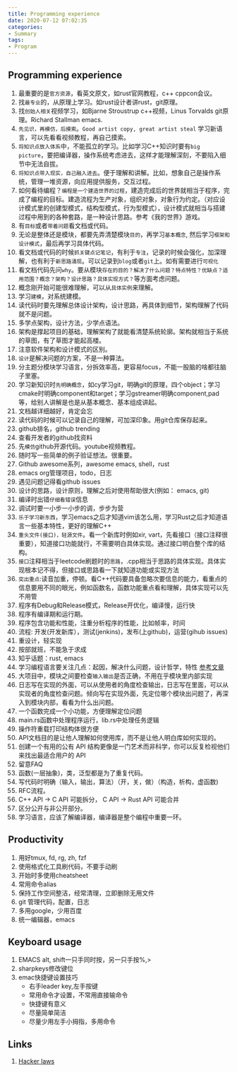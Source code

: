 ```yaml
---
title: Programming experience
date: 2020-07-12 07:02:35
categories:
- Summary
tags:
- Program
---
```


## Programming experience
1. 最重要的是`官方资源`，看英文原文，如rust官网教程，c++ cppcon会议。
1. 找`最专业`的，从原理上学习。如rust设计者讲rust，git原理。
1. 找`创始人相关`视频学习，如Bjarne Stroustrup c++视频，Linus Torvalds git原理。Richard Stallman emacs.
1. `先见识，再模仿，后摸索`。`Good artist copy, great artist steal` 学习新语言，可以先看看视频教程，再自己摸索。
1. `将知识点放入体系`中，不能孤立的学习。比如学习C++知识时要有`big picture`，要把编译器，操作系统考虑进去，这样才能理解深刻，不要陷入细节中无法自拔。
1. `将知识点带入现实，自己融入进去`。便于理解和讲解。比如，想象自己是操作系统，管理一堆资源，向应用提供服务，交互过程。
1. 如何看待编程？`编程是一个建造世界的过程`，建造完成后的世界就相当于程序，完成了编程的目标。建造流程为生产对象，组织对象，对象行为约定。（对应设计模式里的创建型模式，结构型模式，行为型模式），设计模式就相当与搭建过程中用到的各种套路，是一种设计思路。参考《我的世界》游戏。
1. 有`目标`或者`带着问题`看文档或代码。
1. 无论是整体还是模块，都要先弄清楚模块`目的`，再学习`基本概念`, 然后学习`框架和设计模式`，最后再学习具体代码。
1. 看文档或代码的时候`抓关键点记笔记`，有利于`专注`，记录的时候会强化，加深理解，也有利于`新思路涌现`。可以记录到`blog`或者`git`上。如有需要进行`可视化`
1. 看文档代码先问`why`。要从模块`存在的目的？解决了什么问题？特点特性？优缺点？适用范围？概念？架构？设计思路？具体实现方式？`等方面考虑问题。
1. 概念刚开始可能很难理解，可以从`具体实例`来理解。
1. 学习`建模`，对系统建模。
1. 读代码时要先理解总体设计架构，设计思路，再具体到细节，架构理解了代码就不是问题。
1. 多学点架构，设计方法，少学点语法。
1. 架构是撑起项目的基础，理解架构了就能看清楚系统轮廓。架构就相当于系统的草图，有了草图才能起高楼。
1. 注意软件架构和设计模式的区别。
1. `设计`是解决问题的方案，不是一种算法。
1. 分主题分模块学习语言，分拆效率高，更容易focus，不能一股脑的啥都往脑子里塞。
1. 学习新知识时`先明确概念`，如cy学习git，明确git的原理，四个object；学习cmake时明确component和target；学习gstreamer明确component,pad等，给别人讲解是也是从基本概念、基本组成讲起。
1. 文档越详细越好，肯定会忘
1. 读代码的时候可以记录自己的理解，可加深印象。用git仓库保存起来。
1. github排名，github trending
1. 查看开发者的github找资料
1. 先`模仿`github开源代码。youtube视频教程。
1. 随时写一些简单的例子验证想法。很重要。
1. Github awesome系列，awesome emacs, shell，rust
1. emacs org管理项目，todo，日志
1. 遇见问题记得看github issues
1. 设计的思路，设计原则，理解之后对使用帮助很大(例如： emacs, git)
1. 编译时出错`仔细看错误`信息
1. 调试时要一小步一小步的调，步步为营
1. `乐于学习新东西`，学习emacs之后才知道vim该怎么用，学习Rust之后才知道语言一些基本特性，更好的理解C++
1. `重头文件(接口)，轻源文件`。看一个新库时例如xir, vart，先看接口（接口注释很重要），知道接口功能就行，不需要明白具体实现。通过接口明白整个库的结构。
1. `接口`注释相当于leetcode刷题时的`思路`，.cpp相当于思路的具体实现。具体实现根本记不得，但接口或思路看一下就知道功能或实现方法
1. `突出重点`:读音加重，停顿。看C++代码要具备忽略次要信息的能力，看重点的信息要用不同的眼光，例如函数名，函数功能重点看和理解，具体实现可以先不用管
1. 程序有Debug和Release模式，Release开优化，编译慢，运行快
1. 程序有编译期和运行期。
1. 程序包含功能和性能，注重分析程序的性能，比如帧率，时间
1. 流程: 开发(开发新库），测试(jenkins)，发布(上github)，运营(gihub issues)
1. 重设计，轻实现
1. 按部就班，不能急于求成
1. 知乎话题：rust, emacs
1. 学习编程语言要关注几点：起因，解决什么问题，设计哲学，特性 [参考文章](https://www.infoq.cn/article/Uugi_eIJusEka1aSPmQM)
1. 大项目中，模块之间要检查`输入输出`是否正确，不用在乎模块里内部实现
1. 日志写在实现的外面，可以从使用者的角度检查输出，日志写在里面，可以从实现者的角度检查问题。倾向写在实现外面，先定位哪个模块出问题了，再深入到模块内部，看看为什么出问题。
1. 一个函数完成一个小功能，方便理解定位问题
1. main.rs函数中处理程序运行，lib.rs中处理任务逻辑
1. 操作符重载打印结构体很方便
1. API文档目的是让他人理解如何使用库，而不是让他人明白库如何实现的。
1. 创建一个有用的公有 API 结构更像是一门艺术而非科学，你可以反复检视他们来找出最适合用户的 API
1. 留意FAQ
1. 函数(一层抽象)，类，泛型都是为了重复代码。
1. 写代码时明确（输入，输出，算法）（开，关，做）（构造，析构，虚函数)
1. RFC流程。
1. C++ API -> C API 可能拆分， C API -> Rust API 可能合并
1. 区分公开与非公开部分。
1. 学习语言，应该了解编译器，编译器是整个编程中重要一环。

## Productivity
1. 用好tmux, fd, rg, zh, fzf
1. 使用格式化工具刷代码，不要手动刷
1. 开始时多使用cheatsheet
1. 常用命令alias
1. 保持工作空间整洁，经常清理，立即删除无用文件
1. git 管理代码，配置，日志
1. 多用google，少用百度
1. 统一编辑器，emacs

## Keyboard usage
1. EMACS alt, shift一只手同时按，另一只手按%,>
1. sharpkeys修改键位
1. emac快捷键设置技巧
    - 右手leader key,左手按键
    - 常用命令才设置，不常用直接输命令
    - 快捷键有意义
    - 尽量简单简洁
    - 尽量少用左手小拇指，多用命令

## Links
1. [Hacker laws](https://github.com/dwmkerr/hacker-laws)
